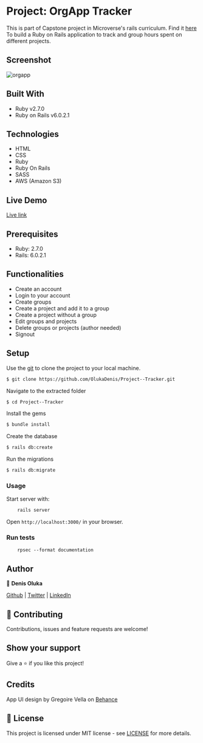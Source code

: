 # Project: OrgApp Tracker

This is part of Capstone project in Microverse's rails curriculum. Find it [here](https://www.notion.so/microverse/Group-our-transactions-ccea2b6642664540a70de9f30bdff4ce)
To build a Ruby on Rails application to track and group hours spent on different projects. 

## Screenshot
![orgapp](https://user-images.githubusercontent.com/37341054/79592799-3696b780-80e3-11ea-9a4c-4d89927616ef.png)

## Built With

- Ruby v2.7.0
- Ruby on Rails v6.0.2.1

## Technologies
- HTML
- CSS
- Ruby
- Ruby On Rails
- SASS
- AWS (Amazon S3)

## Live Demo
[Live link](https://orgapp-tracker.herokuapp.com/)


## Prerequisites

- Ruby: 2.7.0
- Rails: 6.0.2.1

## Functionalities 
- Create an account
- Login to your account
- Create groups
- Create a project and add it to a group
- Create a project without a group
- Edit groups and projects
- Delete groups or projects (author needed)
- Signout

## Setup

Use the [git](https://git-scm.com/downloads) to clone the project to your local machine.
```sh
$ git clone https://github.com/OlukaDenis/Project--Tracker.git
```

Navigate to the extracted folder
```sh
$ cd Project--Tracker
```

Install the gems
```sh
$ bundle install
```

Create the database
```sh
$ rails db:create
```

Run the migrations
```sh
$ rails db:migrate
```


### Usage

Start server with:

```sh
    rails server
```

Open `http://localhost:3000/` in your browser.

### Run tests

```
    rpsec --format documentation
```


## Author

👤 **Denis Oluka**

[Github](https://github.com/OlukaDenis) | [Twitter](https://twitter.com/dennylucaz) | [LinkedIn](https://linkedin.com/in/denis-oluka-)


## 🤝 Contributing

Contributions, issues and feature requests are welcome!

## Show your support

Give a ⭐️ if you like this project!

## Credits
App UI design by Gregoire Vella on [Behance](https://www.behance.net/gallery/19759151/Snapscan-iOs-design-and-branding)

## 📝 License

This project is licensed under MIT license - see [LICENSE](/LICENSE) for more details.

